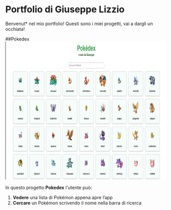 # Portfolio di Giuseppe Lizzio

Benvenut* nel mio portfolio! Questi sono i miei progetti, vai a dargli un occhiata!

##Pokedex
<img src="Screenshot_Pokedex.png" alt="Screenshot_Pokedex" width="820" height="430">

In questo progetto **Pokedex** l'utente può:
1. **Vedere** una lista di Pokémon appena apre l’app
2. **Cercare** un Pokémon scrivendo il nome nella barra di ricerca

